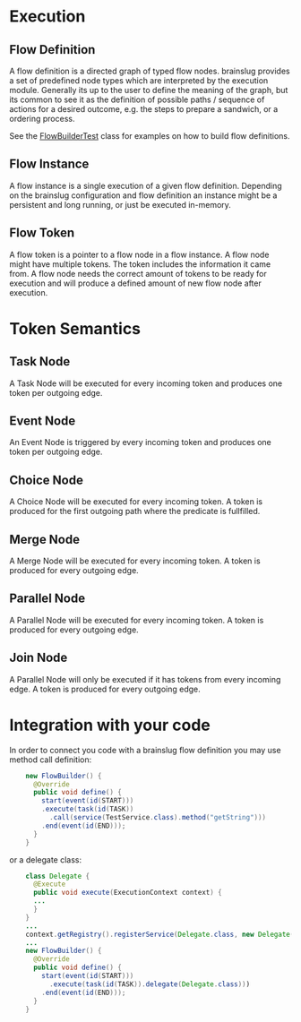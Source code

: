 # Execution

## Flow Definition

A flow definition is a directed graph of typed flow nodes. brainslug provides a set of predefined node types
which are interpreted by the execution module. Generally its up to the user to define the meaning of the graph,
but its common to see it as the definition of possible paths / sequence of actions for a desired outcome, e.g.
the steps to prepare a sandwich, or a ordering process.

See the [FlowBuilderTest](https://github.com/adrobisch/brainslug/blob/master/model/src/test/java/brainslug/flow/builder/FlowBuilderTest.java) class
for examples on how to build flow definitions.

## Flow Instance

A flow instance is a single execution of a given flow definition. Depending on the brainslug configuration and flow definition
an instance might be a persistent and long running, or just be executed in-memory.

## Flow Token

A flow token is a pointer to a flow node in a flow instance. A flow node might have multiple tokens.
The token includes the information it came from. A flow node needs the correct amount of tokens to be ready
for execution and will produce a defined amount of new flow node after execution.

# Token Semantics

## Task Node

A Task Node will be executed for every incoming token and produces one token per outgoing edge.

## Event Node

An Event Node is triggered by every incoming token and produces one token per outgoing edge.

## Choice Node

A Choice Node will be executed for every incoming token. A token is produced for the first outgoing path
where the predicate is fullfilled.

## Merge Node

A Merge Node will be executed for every incoming token. A token is produced for every outgoing edge.

## Parallel Node

A Parallel Node will be executed for every incoming token. A token is produced for every outgoing edge.

## Join Node

A Parallel Node will only be executed if it has tokens from every incoming edge.
A token is produced for every outgoing edge.

# Integration with your code

In order to connect you code with a brainslug flow definition you may use method call definition:

```java
    new FlowBuilder() {
      @Override
      public void define() {
        start(event(id(START)))
        .execute(task(id(TASK))
          .call(service(TestService.class).method("getString")))
        .end(event(id(END)));
      }
    }
```

or a delegate class:

```java
    class Delegate {
      @Execute
      public void execute(ExecutionContext context) {
      ...
      }
    }
    ...
    context.getRegistry().registerService(Delegate.class, new Delegate());
    ...
    new FlowBuilder() {
      @Override
      public void define() {
        start(event(id(START)))
          .execute(task(id(TASK)).delegate(Delegate.class)))
        .end(event(id(END)));
      }
    }
```

